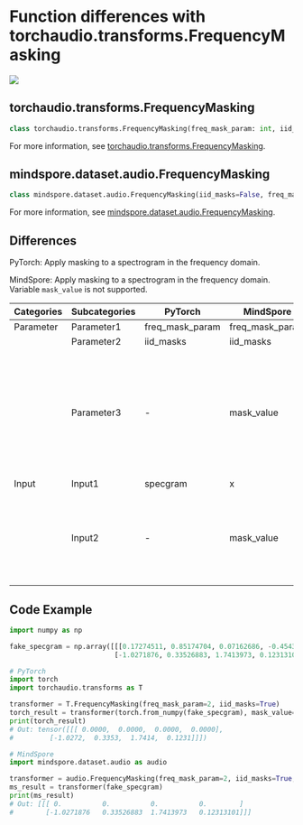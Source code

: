 # Function differences with torchaudio.transforms.FrequencyMasking

<a href="https://gitee.com/mindspore/docs/blob/master/docs/mindspore/source_en/note/api_mapping/pytorch_diff/FrequencyMasking.md" target="_blank"><img src="https://mindspore-website.obs.cn-north-4.myhuaweicloud.com/website-images/master/resource/_static/logo_source_en.png"></a>

## torchaudio.transforms.FrequencyMasking

```python
class torchaudio.transforms.FrequencyMasking(freq_mask_param: int, iid_masks: bool = False)
```

For more information, see [torchaudio.transforms.FrequencyMasking](https://pytorch.org/audio/0.8.0/transforms.html#torchaudio.transforms.FrequencyMasking.html).

## mindspore.dataset.audio.FrequencyMasking

```python
class mindspore.dataset.audio.FrequencyMasking(iid_masks=False, freq_mask_param=0, mask_start=0, mask_value=0.0)
```

For more information, see [mindspore.dataset.audio.FrequencyMasking](https://mindspore.cn/docs/en/master/api_python/dataset_audio/mindspore.dataset.audio.FrequencyMasking.html#mindspore.dataset.audio.FrequencyMasking).

## Differences

PyTorch: Apply masking to a spectrogram in the frequency domain.

MindSpore: Apply masking to a spectrogram in the frequency domain. Variable `mask_value` is not supported.

| Categories | Subcategories |PyTorch | MindSpore | Difference |
| --- | ---   | ---   | ---        |---  |
|Parameter | Parameter1 | freq_mask_param    | freq_mask_param    | - |
|     | Parameter2 | iid_masks   | iid_masks   | - |
|     | Parameter3 | -   | mask_value   | Value to assign to the masked location, can not be changed during computing in MindSpore  |
| Input | Input1 | specgram | x   | - |
|       | Input2 | -   | mask_value   | Value to assign to the masked location, can be various in PyTorch |

## Code Example

```python
import numpy as np

fake_specgram = np.array([[[0.17274511, 0.85174704, 0.07162686, -0.45436913],
                          [-1.0271876, 0.33526883, 1.7413973, 0.12313101]]]).astype(np.float32)

# PyTorch
import torch
import torchaudio.transforms as T

transformer = T.FrequencyMasking(freq_mask_param=2, iid_masks=True)
torch_result = transformer(torch.from_numpy(fake_specgram), mask_value=0.0)
print(torch_result)
# Out: tensor([[[ 0.0000,  0.0000,  0.0000,  0.0000],
#         [-1.0272,  0.3353,  1.7414,  0.1231]]])

# MindSpore
import mindspore.dataset.audio as audio

transformer = audio.FrequencyMasking(freq_mask_param=2, iid_masks=True, mask_start=0, mask_value=0.0)
ms_result = transformer(fake_specgram)
print(ms_result)
# Out: [[[ 0.          0.          0.          0.        ]
#        [-1.0271876   0.33526883  1.7413973   0.12313101]]]
```

